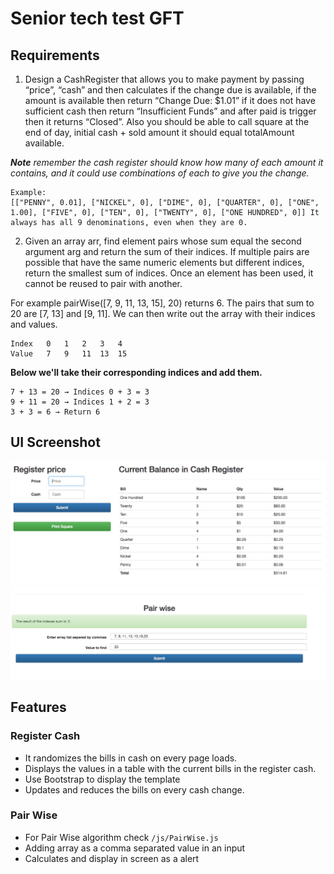 # Senior tech test GFT

## Requirements

1. Design a CashRegister  that allows you to make payment by passing “price”, “cash” and then calculates if the change due is available, if the amount is available then return “Change Due: $1.01” if it does not have sufficient cash then return “Insufficient Funds” and after paid is trigger then it returns “Closed”. Also you should be able to call square at the end of day, initial cash + sold amount it should equal totalAmount available.

_**Note** remember the cash register should know how many of each amount it contains, and it could use combinations of each to give you the change._

```
Example:
[["PENNY", 0.01], ["NICKEL", 0], ["DIME", 0], ["QUARTER", 0], ["ONE", 1.00], ["FIVE", 0], ["TEN", 0], ["TWENTY", 0], ["ONE HUNDRED", 0]] It always has all 9 denominations, even when they are 0.
```

2. Given an array arr, find element pairs whose sum equal the second argument arg and return the sum of their indices.
If multiple pairs are possible that have the same numeric elements but different indices, return the smallest sum of indices. Once an element has been used, it cannot be reused to pair with another.

For example pairWise([7, 9, 11, 13, 15], 20) returns 6. The pairs that sum to 20 are [7, 13] and [9, 11]. We can then write out the array with their indices and values.
```
Index	0	1	2	3	4
Value	7	9	11	13	15
```
**Below we'll take their corresponding indices and add them.**
```
7 + 13 = 20 → Indices 0 + 3 = 3
9 + 11 = 20 → Indices 1 + 2 = 3
3 + 3 = 6 → Return 6
```

## UI Screenshot

![Screenshot](0.png)
![Screenshot](1.png)

## Features
### Register Cash
- It randomizes the bills in cash on every page loads.
- Displays the values in a table with the current bills in the register cash.
- Use Bootstrap to display the template
- Updates and reduces the bills on every cash change.

### Pair Wise

- For Pair Wise algorithm check `/js/PairWise.js`
- Adding array as a comma separated value in an input
- Calculates and display in screen as a alert



